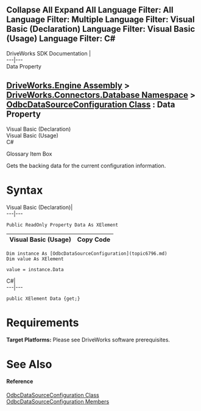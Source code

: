 Collapse All Expand All Language Filter: All  Language Filter: Multiple  Language Filter: Visual Basic (Declaration) Language Filter: Visual Basic (Usage) Language Filter: C#  
---  
DriveWorks SDK Documentation  |   
---|---  
Data Property   
  
[DriveWorks.Engine Assembly](topic2156.md) > [DriveWorks.Connectors.Database Namespace](topic6754.md) > [OdbcDataSourceConfiguration Class](topic6796.md) : Data Property  
---  
  
Visual Basic (Declaration)    
Visual Basic (Usage)    
C# 

Glossary Item Box

Gets the backing data for the current configuration information. 

# Syntax

Visual Basic (Declaration)|   
---|---  
      
    
    Public ReadOnly Property Data As XElement  
  
Visual Basic (Usage)| Copy Code  
---|---  
      
    
    Dim instance As [OdbcDataSourceConfiguration](topic6796.md)
    Dim value As XElement
     
    value = instance.Data  
  
C#|   
---|---  
      
    
    public XElement Data {get;}  
  
# Requirements

**Target Platforms:** Please see DriveWorks software prerequisites.

# See Also

#### Reference

[OdbcDataSourceConfiguration Class](topic6796.md)   
[OdbcDataSourceConfiguration Members](topic6797.md)


